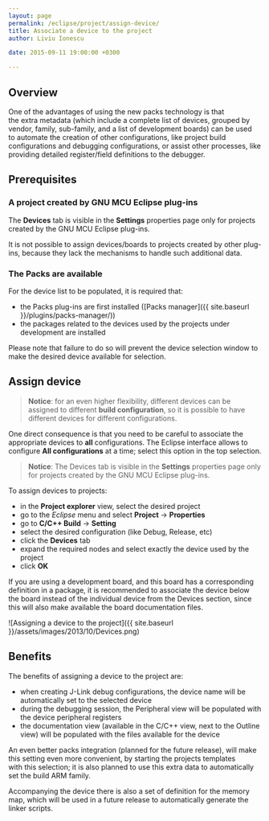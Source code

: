 ```yaml
---
layout: page
permalink: /eclipse/project/assign-device/
title: Associate a device to the project
author: Liviu Ionescu

date: 2015-09-11 19:00:00 +0300

---
```


## Overview

One of the advantages of using the new packs technology is that the extra metadata (which include a complete list of devices, grouped by vendor, family, sub-family, and a list of development boards) can be used to automate the creation of other configurations, like project build configurations and debugging configurations, or assist other processes, like providing detailed register/field definitions to the debugger.

## Prerequisites

### A project created by GNU MCU Eclipse plug-ins

The **Devices** tab is visible in the **Settings** properties page only for projects created by the GNU MCU Eclipse plug-ins.

It is not possible to assign devices/boards to projects created by other plug-ins, because they lack the mechanisms to handle such additional data.

### The Packs are available

For the device list to be populated, it is required that:

- the Packs plug-ins are first installed ([Packs manager]({{ site.baseurl }}/plugins/packs-manager/))
- the packages related to the devices used by the projects under development are installed

Please note that failure to do so will prevent the device selection window to make the desired device available for selection.

##  Assign device

> **Notice**: for an even higher flexibility, different devices can be assigned to different **build configuration**, so it is possible to have different devices for different configurations.

One direct consequence is that you need to be careful to associate the appropriate devices to **all** configurations. The Eclipse interface allows to configure **All configurations** at a time; select this option in the top selection.

> **Notice**: The Devices tab is visible in the **Settings** properties page only for projects created by the GNU MCU Eclipse plug-ins.

To assign devices to projects:

- in the **Project explorer** view, select the desired project
- go to the _Eclipse_ menu and select **Project** → **Properties**
- go to **C/C++ Build** → **Setting**
- select the desired configuration (like Debug, Release, etc)
- click the **Devices** tab
- expand the required nodes and select exactly the device used by the project
- click **OK**

If you are using a development board, and this board has a corresponding definition in a package, it is recommended to associate the device below the board instead of the individual device from the Devices section, since this will also make available the board documentation files.

![Assigning a device to the project]({{ site.baseurl }}/assets/images/2013/10/Devices.png)

## Benefits

The benefits of assigning a device to the project are:

- when creating J-Link debug configurations, the device name will be automatically set to the selected device
- during the debugging session, the Peripheral view will be populated with the device peripheral registers
- the documentation view (available in the C/C++ view, next to the Outline view) will be populated with the files available for the device

An even better packs integration (planned for the future release), will make this setting even more convenient, by starting the projects templates with this selection; it is also planned to use this extra data to automatically set the build ARM family.

Accompanying the device there is also a set of definition for the memory map, which will be used in a future release to automatically generate the linker scripts.
